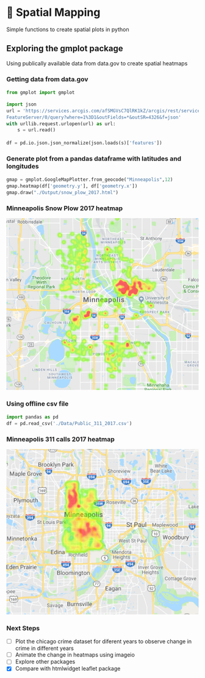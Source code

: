 # :triangular_flag_on_post: Spatial Mapping

Simple functions to create spatial plots in python

## Exploring the gmplot package
Using publically available data from data.gov to create spatial heatmaps

### Getting data from data.gov

```python
from gmplot import gmplot
```

```python
import json
url = 'https://services.arcgis.com/afSMGVsC7QlRK1kZ/arcgis/rest/services/Snow_Emergency_Jane_Tows_2017/\
FeatureServer/0/query?where=1%3D1&outFields=*&outSR=4326&f=json'
with urllib.request.urlopen(url) as url:
    s = url.read()

df = pd.io.json.json_normalize(json.loads(s)['features'])
```
### Generate plot from a pandas dataframe with latitudes and longitudes

```python
gmap = gmplot.GoogleMapPlotter.from_geocode("Minneapolis",12)
gmap.heatmap(df['geometry.y'], df['geometry.x'])
gmap.draw("./Output/snow_plow_2017.html")
```
### Minneapolis Snow Plow 2017 heatmap
![Minneapolis Snow Plow 2017 data](https://github.com/shubhstiws/spatial_mapping/blob/master/Minneapolis_Snow_plow_2017.PNG)

### Using offline csv file
```python
import pandas as pd
df = pd.read_csv('./Data/Public_311_2017.csv')
```

### Minneapolis 311 calls 2017 heatmap
![](https://github.com/shubhstiws/spatial_mapping/blob/master/Minneapolis_311_calls_2017.PNG)

### Next Steps

* [ ] Plot the chicago crime dataset for diferent years to observe change in crime in different years
* [ ] Animate the change in heatmaps using imageio
* [ ] Explore other packages
* [x] Compare with htmlwidget leaflet package 
